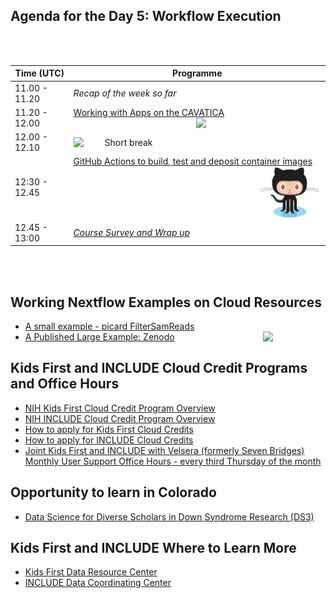 
<br/><br/>
## Agenda for the Day 5: Workflow Execution
<br/><br/>


| Time (UTC)    | Programme       |
| ------------- | --------------------------------------------------------------------------- |
| 11.00 - 11.20 | _Recap of the week so far_ |
| 11.20 - 12.00 | [Working with Apps on the CAVATICA](WorkingWithAppsOnCAVATICA.md#working-with-apps-on-cavatica)<img src="/../../img/CAVATICALogo.png"  width="200" align="right"> |
| 12.00 - 12.10 | <img src="/../../img/coffee.png" width=50 align=left> Short break |
| 12:30 - 12.45 | [GitHub Actions to build, test and deposit container images](GitHubActionsForMaintenanceTesting.md) <img src="/../../img/Octocat.png" width="100" align="right"> |
| 12.45 - 13:00 |  [_Course Survey and Wrap up_](https://bit.ly/40delLW)

<br/><br/>

## Working Nextflow Examples on Cloud Resources

- [A small example - picard FilterSamReads](https://github.com/adeslatt/picard-filterSamReads)
- [A Published Large Example: Zenodo](https://github.com/sheynkman-lab/Long-Read-Proteogenomics/blob/main/README.md) <img src="https://github.com/NIH-NICHD/Kids-First-Elements-of-Style-Workflow-Creation-Maintenance/blob/main/assets/Zenodo_logo.jpg" width="100" align="right">

## Kids First and INCLUDE Cloud Credit Programs and Office Hours
- [NIH Kids First Cloud Credit Program Overview](https://github.com/kids-first/kf-cloud-credits#readme)
- [NIH INCLUDE Cloud Credit Program Overview](https://includedcc.org/newsroom/include-cloud-credits-pilot-program)
- [How to apply for Kids First Cloud Credits](https://github.com/kids-first/kf-cloud-credits/blob/main/applying.md)
- [How to apply for INCLUDE Cloud Credits](https://help.includedcc.org/docs/include-cloud-credits-pilot-program)
- [Joint Kids First and INCLUDE with Velsera (formerly Seven Bridges)  Monthly User Support Office Hours - every third Thursday of the month](https://includedcc.org/newsroom/save-the-date-include-dcc-data-hub-virtual-office-hours)

## Opportunity to learn in Colorado

- [Data Science for Diverse Scholars in Down Syndrome Research (DS3)](https://bit.ly/INCLUDE-DS3)

## Kids First and INCLUDE Where to Learn More

- [Kids First Data Resource Center](https://kidsfirstdrc.org/)
- [INCLUDE Data Coordinating Center](https://includedcc.org/)